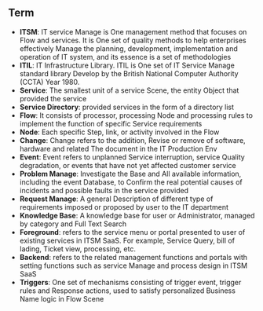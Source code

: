  ## Term 

 * **ITSM**: IT service Manage is One management method that focuses on Flow and services.  It is One set of quality methods to help enterprises effectively Manage the planning, development, implementation and operation of IT system, and its essence is a set of methodologies 
 * **ITIL**: IT Infrastructure Library. ITIL is One set of IT Service Manage standard library Develop by the British National Computer Authority (CCTA) Year 1980. 
 * **Service**: The smallest unit of a service Scene, the entity Object that provided the service 
 * **Service Directory**: provided services in the form of a directory list 
 * **Flow**: It consists of processor, processing Node and processing rules to implement the function of specific Service requirements 
 * **Node**: Each specific Step, link, or activity involved in the Flow 
 * **Change**: Change refers to the addition, Revise or remove of software, hardware and related The document in the IT Production Env 
 * **Event**: Event refers to unplanned Service interruption, service Quality degradation, or events that have not yet affected customer service 
 * **Problem Manage**: Investigate the Base and All available information, including the event Database, to Confirm the real potential causes of incidents and possible faults in the service provided 
 * **Request Manage**: A general Description of different type of requirements imposed or proposed by user to the IT department 
 * **Knowledge Base**: A knowledge base for user or Administrator, managed by category and Full Text Search 
 * **Foreground**: refers to the service menu or portal presented to user of existing services in ITSM SaaS.  For example, Service Query, bill of lading, Ticket view, processing, etc. 
 * **Backend**: refers to the related management functions and portals with setting functions such as service Manage and process design in ITSM SaaS 
 * **Triggers**: One set of mechanisms consisting of trigger event, trigger rules and Response actions, used to satisfy personalized Business Name logic in Flow Scene 